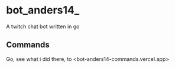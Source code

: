 # bot_anders14_

A twitch chat bot written in go

## Commands

Go, see what i did there, to <bot-anders14-commands.vercel.app>
